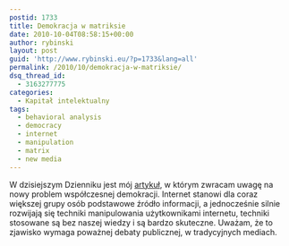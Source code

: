 ```yaml
---
postid: 1733
title: Demokracja w matriksie
date: 2010-10-04T08:58:15+00:00
author: rybinski
layout: post
guid: 'http://www.rybinski.eu/?p=1733&lang=all'
permalink: /2010/10/demokracja-w-matriksie/
dsq_thread_id:
  - 3163277775
categories:
  - Kapitał intelektualny
tags:
  - behavioral analysis
  - democracy
  - internet
  - manipulation
  - matrix
  - new media
---
```

W dzisiejszym Dzienniku jest mój [artykuł](http://forsal.pl/artykuly/455682,rybinski_demokracja_i_matrix.html), w którym zwracam uwagę na nowy problem współczesnej demokracji. Internet stanowi dla coraz większej grupy osób podstawowe źródło informacji, a jednocześnie silnie rozwijają się techniki manipulowania użytkownikami internetu, techniki stosowane są bez naszej wiedzy i są bardzo skuteczne. Uważam, że to zjawisko wymaga poważnej debaty publicznej, w tradycyjnych mediach.
